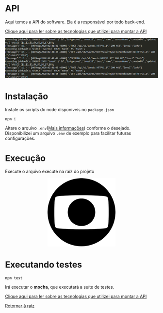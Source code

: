 # API

Aqui temos a API do software. Ela é a responsável por todo back-end.

[Clique aqui para ler sobre as tecnologias que utilizei para montar a API](ABOUT.md)

![Imagem da Api Executando](../assets/img/api-runnin.png)

# Instalação

Instale os scripts do node disponíveis no `package.json`

```
npm i
```

Altere o arquivo `.env`([Mais informações](https://www.ibm.com/support/knowledgecenter/ssw_aix_72/osmanagement/env_file.html)) conforme o desejado. Disponibilizei um arquivo `.env` de exemplo para facilitar futuras configurações.

# Execução

Execute o arquivo execute na raíz do projeto

<p align="center">
    <img src="../assets/img/globo.png" />
</p>

# Executando testes

```
npm test
```

Irá executar o **mocha**, que executará a suíte de testes.

[Clique aqui para ler sobre as tecnologias que utilizei para montar a API](ABOUT.md)

[Retornar à raiz](../README.md)